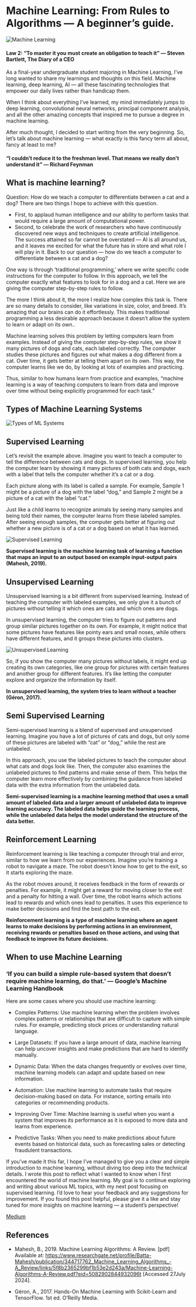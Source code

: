 # Machine Learning: From Rules to Algorithms — A beginner’s guide.

![Machine Learning](src/cover.png)

#### Law 2: “To master it you must create an obligation to teach it” — Steven Bartlett, The Diary of a CEO

As a final-year undergraduate student majoring in Machine Learning, I’ve long wanted to share my learnings and thoughts on this field. Machine learning, deep learning, AI — all these fascinating technologies that empower our daily lives rather than handicap them.

When I think about everything I’ve learned, my mind immediately jumps to deep learning, convolutional neural networks, principal component analysis, and all the other amazing concepts that inspired me to pursue a degree in machine learning.

After much thought, I decided to start writing from the very beginning. So, let’s talk about machine learning — what exactly is this fancy term all about, fancy at least to me?

#### “I couldn’t reduce it to the freshman level. That means we really don’t understand it” — Richard Feynman

## What is machine learning?

Question: How do we teach a computer to differentiate between a cat and a dog? There are two things I hope to achieve with this question.

- First, to applaud human intelligence and our ability to perform tasks that would require a large amount of computational power.
- Second, to celebrate the work of researchers who have continuously discovered new ways and techniques to create artificial intelligence. The success attained so far cannot be overstated — AI is all around us, and it leaves me excited for what the future has in store and what role I will play in it.
Back to our question — how do we teach a computer to differentiate between a cat and a dog?

One way is through ‘traditional programming,’ where we write specific code instructions for the computer to follow. In this approach, we tell the computer exactly what features to look for in a dog and a cat. Here we are giving the computer step-by-step rules to follow.

The more I think about it, the more I realize how complex this task is. There are so many details to consider, like variations in size, color, and breed. It’s amazing that our brains can do it effortlessly. This makes traditional programming a less desirable approach because it doesn’t allow the system to learn or adapt on its own..

Machine learning solves this problem by letting computers learn from examples. Instead of giving the computer step-by-step rules, we show it many pictures of dogs and cats, each labeled correctly. The computer studies these pictures and figures out what makes a dog different from a cat. Over time, it gets better at telling them apart on its own. This way, the computer learns like we do, by looking at lots of examples and practicing.

Thus, similar to how humans learn from practice and examples, “machine learning is a way of teaching computers to learn from data and improve over time without being explicitly programmed for each task.”

## Types of Machine Learning Systems

![Types of ML Systems](src/types.png)

## Supervised Learning

Let’s revisit the example above. Imagine you want to teach a computer to tell the difference between cats and dogs. In supervised learning, you help the computer learn by showing it many pictures of both cats and dogs, each with a label that tells the computer whether it’s a cat or a dog.

Each picture along with its label is called a sample. For example, Sample 1 might be a picture of a dog with the label “dog,” and Sample 2 might be a picture of a cat with the label “cat.”

Just like a child learns to recognize animals by seeing many samples and being told their names, the computer learns from these labeled samples. After seeing enough samples, the computer gets better at figuring out whether a new picture is of a cat or a dog based on what it has learned.

![Supervised Learning](src/supervised_learning.png)

**Supervised learning is the machine learning task of learning a function that maps an input to an output based on example input-output pairs (Mahesh, 2019).**

## Unsupervised Learning

Unsupervised learning is a bit different from supervised learning. Instead of teaching the computer with labeled examples, we only give it a bunch of pictures without telling it which ones are cats and which ones are dogs.

In unsupervised learning, the computer tries to figure out patterns and group similar pictures together on its own. For example, it might notice that some pictures have features like pointy ears and small noses, while others have different features, and it groups these pictures into clusters.

![Unsupervised Learning](src/unsupervised_learning.png)

So, if you show the computer many pictures without labels, it might end up creating its own categories, like one group for pictures with certain features and another group for different features. It’s like letting the computer explore and organize the information by itself.

**In unsupervised learning, the system tries to learn without a teacher (Géron, 2017).**

## Semi Supervised Learning

Semi-supervised learning is a blend of supervised and unsupervised learning. Imagine you have a lot of pictures of cats and dogs, but only some of these pictures are labeled with “cat” or “dog,” while the rest are unlabeled.

In this approach, you use the labeled pictures to teach the computer about what cats and dogs look like. Then, the computer also examines the unlabeled pictures to find patterns and make sense of them. This helps the computer learn more effectively by combining the guidance from labeled data with the extra information from the unlabeled data.

**Semi-supervised learning is a machine learning method that uses a small amount of labeled data and a larger amount of unlabeled data to improve learning accuracy. The labeled data helps guide the learning process, while the unlabeled data helps the model understand the structure of the data better.**

## Reinforcement Learning

Reinforcement learning is like teaching a computer through trial and error, similar to how we learn from our experiences. Imagine you’re training a robot to navigate a maze. The robot doesn’t know how to get to the exit, so it starts exploring the maze.

As the robot moves around, it receives feedback in the form of rewards or penalties. For example, it might get a reward for moving closer to the exit and a penalty for hitting a wall. Over time, the robot learns which actions lead to rewards and which ones lead to penalties. It uses this experience to make better decisions and find the best path to the exit.

**Reinforcement learning is a type of machine learning where an agent learns to make decisions by performing actions in an environment, receiving rewards or penalties based on those actions, and using that feedback to improve its future decisions.**

## When to use Machine Learning

### ‘If you can build a simple rule-based system that doesn’t require machine learning, do that.’ — Google’s Machine Learning Handbook

Here are some cases where you should use machine learning:

- Complex Patterns: Use machine learning when the problem involves complex patterns or relationships that are difficult to capture with simple rules. For example, predicting stock prices or understanding natural language.

- Large Datasets: If you have a large amount of data, machine learning can help uncover insights and make predictions that are hard to identify manually.

- Dynamic Data: When the data changes frequently or evolves over time, machine learning models can adapt and update based on new information.

- Automation: Use machine learning to automate tasks that require decision-making based on data. For instance, sorting emails into categories or recommending products.

- Improving Over Time: Machine learning is useful when you want a system that improves its performance as it is exposed to more data and learns from experience.

- Predictive Tasks: When you need to make predictions about future events based on historical data, such as forecasting sales or detecting fraudulent transactions.

If you’ve made it this far, I hope I’ve managed to give you a clear and simple introduction to machine learning, without diving too deep into the technical details. I wrote this post to reflect what I wanted to know when I first encountered the world of machine learning. My goal is to continue exploring and writing about various ML topics, with my next post focusing on supervised learning. I’d love to hear your feedback and any suggestions for improvement. If you found this post helpful, please give it a like and stay tuned for more insights on machine learning — a student’s perspective!

[Medium](https://medium.com/@k.boafo/machine-learning-from-rules-to-algorithms-a-beginners-guide-130d7f1cdbfa)

## References

- Mahesh, B., 2019. Machine Learning Algorithms: A Review. [pdf] Available at: https://www.researchgate.net/profile/Batta-Mahesh/publication/344717762_Machine_Learning_Algorithms_-A_Review/links/5f8b2365299bf1b53e2d243a/Machine-Learning-Algorithms-A-Review.pdf?eid=5082902844932096t [Accessed 27July 2024].

- Géron, A., 2017. Hands-On Machine Learning with Scikit-Learn and TensorFlow. 1st ed. O’Reilly Media.